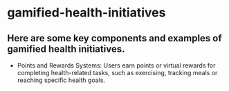 # gamified-health-initiatives

## Here are some key components and examples of gamified health initiatives.
 - Points and Rewards Systems: Users earn points or virtual rewards for completing health-related tasks, such as exercising, tracking meals or reaching specific health goals.
 
